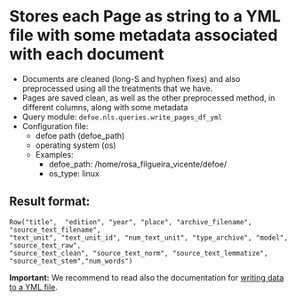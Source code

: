 # Stores each Page as string to a YML file with some metadata associated with each document

* Documents are cleaned (long-S and hyphen fixes) and also preprocessed using all the treatments that we have.
* Pages are saved clean, as well as the other preprocessed method, in different columns, along with some metadata
* Query module: `defoe.nls.queries.write_pages_df_yml`
* Configuration file:
  - defoe path (defoe_path)
  - operating system (os)
  - Examples:
      - defoe_path: /home/rosa_filgueira_vicente/defoe/
      - os_type: linux

Result format:
----------------------------------------------------------

```
Row("title",  "edition", "year", "place", "archive_filename",  "source_text_filename", 
"text_unit", "text_unit_id", "num_text_unit", "type_archive", "model", "source_text_raw", 
"source_text_clean", "source_text_norm", "source_text_lemmatize", "source_text_stem","num_words")
```

**Important:** We recommend to read also the documentation for [writing data to a YML file](../nls_demo_examples/nls_demo_individual_queries.md#writing-to-a-yml-file).
